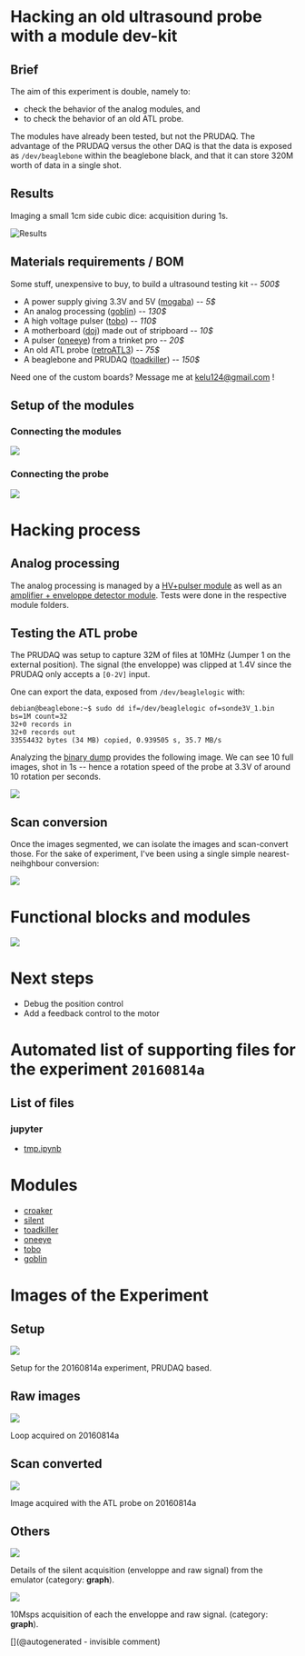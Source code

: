 # Hacking an old ultrasound probe with a module dev-kit

## Brief

The aim of this experiment is double, namely to:

* check the behavior of the analog modules, and
* to check the behavior of an old ATL probe.

The modules have already been tested, but not the PRUDAQ. The advantage of the PRUDAQ versus the other DAQ is that the data is exposed as `/dev/beaglebone` within the beaglebone black, and that it can store 320M worth of data in a single shot.

## Results

Imaging a small 1cm side cubic dice: acquisition during 1s.

![Results](/include/20160814/sonde3V_1.gif)

## Materials requirements / BOM

Some stuff, unexpensive to buy, to build a ultrasound testing kit -- _500$_

* A power supply giving 3.3V and 5V ([mogaba](/retired/mogaba/)) -- _5$_
* An analog processing ([goblin](/goblin/)) -- _130$_
* A high voltage pulser ([tobo](/retired/tobo/)) -- _110$_
* A motherboard ([doj](/doj/)) made out of stripboard  -- _10$_
* A pulser ([oneeye](/retired/oneeye/)) from a trinket pro  -- _20$_
* An old ATL probe ([retroATL3](/retroATL3/)) -- _75$_
* A beaglebone and PRUDAQ ([toadkiller](/retired/toadkiller/)) -- _150$_

Need one of the custom boards? Message me at kelu124@gmail.com !

## Setup of the modules

### Connecting the modules

![](/include/20160814/IMG_3430.png)

### Connecting the probe

![](/include/20160814/IMG_3428.png)

# Hacking process

## Analog processing

The analog processing is managed by a [HV+pulser module](/retired/tobo/) as well as an [amplifier + enveloppe detector module](/goblin/). Tests were done in the respective module folders.

## Testing the ATL probe

The PRUDAQ was setup to capture 32M of files at 10MHz (Jumper 1 on the external position). The signal (the enveloppe) was clipped at 1.4V since the PRUDAQ only accepts a `[0-2V]` input.

One can export the data, exposed from `/dev/beaglelogic` with:

````
debian@beaglebone:~$ sudo dd if=/dev/beaglelogic of=sonde3V_1.bin bs=1M count=32
32+0 records in
32+0 records out
33554432 bytes (34 MB) copied, 0.939505 s, 35.7 MB/s
````

Analyzing the [binary dump](/include/20160814/sonde3V_1.tar.bz2) provides the following image. We can see 10 full images, shot in 1s -- hence a rotation speed of the probe at 3.3V of around 10 rotation per seconds.

![](/include/20160814/sonde3V_1.png)


## Scan conversion

Once the images segmented, we can isolate the images and scan-convert those. For the sake of experiment, I've been using a single simple nearest-neihghbour conversion:

![](/include/20160814/20160814-sonde3V_1-4.csv-SC.png)

# Functional blocks and modules

![](https://raw.githubusercontent.com/kelu124/echomods/master/include/sets/highspeed.png)

# Next steps

* Debug the position control
* Add a feedback control to the motor


# Automated list of supporting files for the __experiment `20160814a`__

## List of files

### jupyter

* [tmp.ipynb](/tmp.ipynb)





# Modules

* [croaker](/retired/croaker/)
* [silent](/silent/)
* [toadkiller](/retired/toadkiller/)
* [oneeye](/retired/oneeye/)
* [tobo](/retired/tobo/)
* [goblin](/goblin/)




# Images of the Experiment

## Setup

![](/include/20160814/20160814-IMG_3430.png)

Setup for the 20160814a experiment, PRUDAQ based.

## Raw images

![](/include/20160814/sonde3V_1.png)

Loop acquired on 20160814a

## Scan converted

![](/include/20160814/20160814-sonde3V_1-4.csv-SC.png)

Image acquired with the ATL probe on 20160814a

## Others

![](/retired/toadkiller/data/test_enveloppe/Details.png)

Details of the silent acquisition (enveloppe and raw signal) from the emulator (category: __graph__).

![](/retired/toadkiller/data/test_enveloppe/SigInSigOut.png)

10Msps acquisition of each the enveloppe and raw signal. (category: __graph__).










[](@autogenerated - invisible comment)